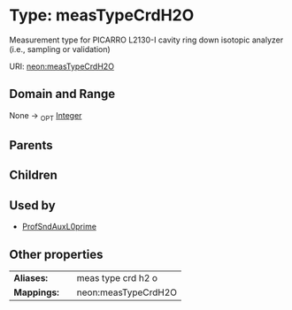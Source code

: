 
# Type: measTypeCrdH2O


Measurement type for PICARRO L2130-I cavity ring down isotopic analyzer (i.e., sampling or validation)

URI: [neon:measTypeCrdH2O](https://data.neonscience.org/measTypeCrdH2O)


## Domain and Range

None ->  <sub>OPT</sub> [Integer](types/Integer.md)

## Parents


## Children


## Used by

 * [ProfSndAuxL0prime](ProfSndAuxL0prime.md)

## Other properties

|  |  |  |
| --- | --- | --- |
| **Aliases:** | | meas type crd h2 o |
| **Mappings:** | | neon:measTypeCrdH2O |

